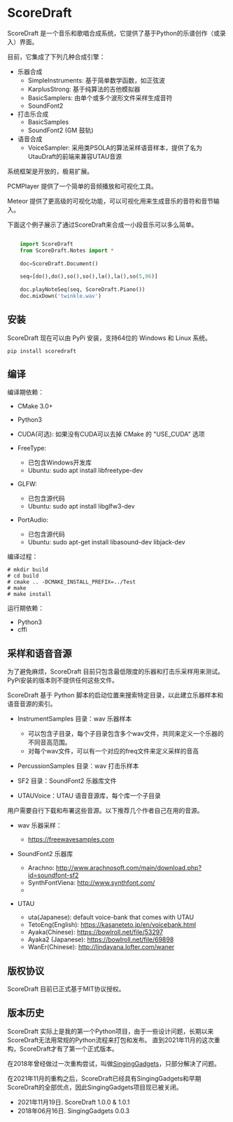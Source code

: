 # ScoreDraft

ScoreDraft 是一个音乐和歌唱合成系统，它提供了基于Python的乐谱创作（或录入）界面。

目前，它集成了下列几种合成引擎：

* 乐器合成
	- SimpleInstruments: 基于简单数学函数，如正弦波
	- KarplusStrong: 基于纯算法的吉他模拟器
	- BasicSamplers: 由单个或多个波形文件采样生成音符
	- SoundFont2
* 打击乐合成
	- BasicSamples
	- SoundFont2 (GM 鼓轨)
* 语音合成
	- VoiceSampler: 采用类PSOLA的算法采样语音样本，提供了名为UtauDraft的前端来兼容UTAU音源

系统框架是开放的，极易扩展。

PCMPlayer 提供了一个简单的音频播放和可视化工具。

Meteor 提供了更高级的可视化功能，可以可视化用来生成音乐的音符和音节输入。

下面这个例子展示了通过ScoreDraft来合成一小段音乐可以多么简单。

```Python

	import ScoreDraft
	from ScoreDraft.Notes import *
	
	doc=ScoreDraft.Document()
	
	seq=[do(),do(),so(),so(),la(),la(),so(5,96)]
	
	doc.playNoteSeq(seq, ScoreDraft.Piano())
	doc.mixDown('twinkle.wav')

```

## 安装
ScoreDraft 现在可以由 PyPi 安装，支持64位的 Windows 和 Linux 系统。


```
pip install scoredraft
```

## 编译

编译期依赖：

* CMake 3.0+
* Python3
* CUDA(可选): 如果没有CUDA可以去掉 CMake 的 "USE_CUDA" 选项
* FreeType: 
	- 已包含Windows开发库
	- Ubuntu: sudo apt install libfreetype-dev
	
* GLFW: 
	- 已包含源代码
	- Ubuntu: sudo apt install libglfw3-dev

* PortAudio:
	- 已包含源代码
	- Ubuntu: sudo apt-get install libasound-dev libjack-dev
	
编译过程：

```
# mkdir build
# cd build
# cmake .. -DCMAKE_INSTALL_PREFIX=../Test
# make
# make install
```

运行期依赖：
* Python3 
* cffi

## 采样和语音音源

为了避免麻烦，ScoreDraft 目前只包含最低限度的乐器和打击乐采样用来测试。PyPi安装的版本则不提供任何这些文件。

ScoreDraft 基于 Python 脚本的启动位置来搜索特定目录，以此建立乐器样本和语音音源的索引。

* InstrumentSamples 目录：wav 乐器样本
	- 可以包含子目录，每个子目录包含多个wav文件，共同来定义一个乐器的不同音高范围。
	- 对每个wav文件，可以有一个对应的freq文件来定义采样的音高
	
* PercussionSamples 目录：wav 打击乐样本
* SF2 目录：SoundFont2 乐器库文件
* UTAUVoice：UTAU 语音音源库，每个库一个子目录

用户需要自行下载和布署这些音源。以下推荐几个作者自己在用的音源。

* wav 乐器采样：
	- https://freewavesamples.com

* SoundFont2 乐器库
	- Arachno: http://www.arachnosoft.com/main/download.php?id=soundfont-sf2
	- SynthFontViena: http://www.synthfont.com/
	- 
* UTAU
	- uta(Japanese): default voice-bank that comes with UTAU
	- TetoEng(English): https://kasaneteto.jp/en/voicebank.html
	- Ayaka(Chinese): https://bowlroll.net/file/53297
	- Ayaka2 (Japanese): https://bowlroll.net/file/69898
	- WanEr(Chinese): http://lindayana.lofter.com/waner

## 版权协议

ScoreDraft 目前已正式基于MIT协议授权。

## 版本历史

ScoreDraft 实际上是我的第一个Python项目，由于一些设计问题，长期以来ScoreDraft无法用常规的Python流程来打包和发布。
直到2021年11月的这次重构，ScoreDraft才有了第一个正式版本。

在2018年曾经做过一次重构尝试，叫做[SingingGadgets](https://pypi.org/project/singinggadgets/)，只部分解决了问题。

在2021年11月的重构之后，ScoreDraft已经具有SingingGadgets和早期ScoreDraft的全部优点，因此SingingGadgets项目现已被关闭。

* 2021年11月19日. ScoreDraft 1.0.0 & 1.0.1
* 2018年06月16日. SingingGadgets 0.0.3
